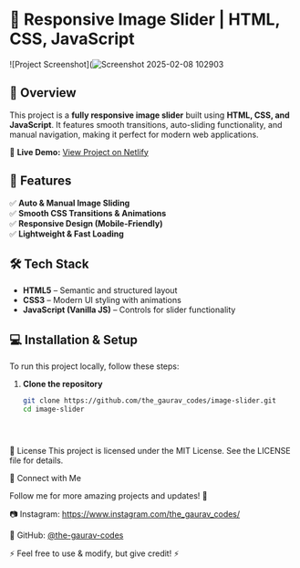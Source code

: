 # 🎨 Responsive Image Slider | HTML, CSS, JavaScript  

![Project Screenshot](![Screenshot 2025-02-08 102903](![image](https://github.com/user-attachments/assets/43c39ed6-d815-43cd-9251-98240b107507)
) 

## 📌 Overview  
This project is a **fully responsive image slider** built using **HTML, CSS, and JavaScript**. It features smooth transitions, auto-sliding functionality, and manual navigation, making it perfect for modern web applications.  

🔗 **Live Demo:** [View Project on Netlify](https://expanding-cards-gaurav.netlify.app/)  

## 🚀 Features  
✅ **Auto & Manual Image Sliding**  
✅ **Smooth CSS Transitions & Animations**  
✅ **Responsive Design (Mobile-Friendly)**  
✅ **Lightweight & Fast Loading**  

## 🛠️ Tech Stack  
- **HTML5** – Semantic and structured layout  
- **CSS3** – Modern UI styling with animations  
- **JavaScript (Vanilla JS)** – Controls for slider functionality  



## 💻 Installation & Setup  
To run this project locally, follow these steps:  

1. **Clone the repository**  
   ```bash
   git clone https://github.com/the_gaurav_codes/image-slider.git
   cd image-slider

   



📜 License
This project is licensed under the MIT License. See the LICENSE file for details.

📲 Connect with Me

Follow me for more amazing projects and updates! 🚀

📷 Instagram: https://www.instagram.com/the_gaurav_codes/

🐙 GitHub: [@the-gaurav-codes](https://github.com/the-gaurav-codes)

⚡ Feel free to use & modify, but give credit! ⚡



